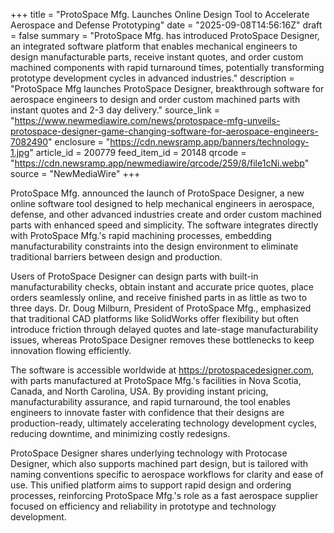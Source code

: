 +++
title = "ProtoSpace Mfg. Launches Online Design Tool to Accelerate Aerospace and Defense Prototyping"
date = "2025-09-08T14:56:16Z"
draft = false
summary = "ProtoSpace Mfg. has introduced ProtoSpace Designer, an integrated software platform that enables mechanical engineers to design manufacturable parts, receive instant quotes, and order custom machined components with rapid turnaround times, potentially transforming prototype development cycles in advanced industries."
description = "ProtoSpace Mfg launches ProtoSpace Designer, breakthrough software for aerospace engineers to design and order custom machined parts with instant quotes and 2-3 day delivery."
source_link = "https://www.newmediawire.com/news/protospace-mfg-unveils-protospace-designer-game-changing-software-for-aerospace-engineers-7082490"
enclosure = "https://cdn.newsramp.app/banners/technology-1.jpg"
article_id = 200779
feed_item_id = 20148
qrcode = "https://cdn.newsramp.app/newmediawire/qrcode/259/8/file1cNi.webp"
source = "NewMediaWire"
+++

<p>ProtoSpace Mfg. announced the launch of ProtoSpace Designer, a new online software tool designed to help mechanical engineers in aerospace, defense, and other advanced industries create and order custom machined parts with enhanced speed and simplicity. The software integrates directly with ProtoSpace Mfg.'s rapid machining processes, embedding manufacturability constraints into the design environment to eliminate traditional barriers between design and production.</p><p>Users of ProtoSpace Designer can design parts with built-in manufacturability checks, obtain instant and accurate price quotes, place orders seamlessly online, and receive finished parts in as little as two to three days. Dr. Doug Milburn, President of ProtoSpace Mfg., emphasized that traditional CAD platforms like SolidWorks offer flexibility but often introduce friction through delayed quotes and late-stage manufacturability issues, whereas ProtoSpace Designer removes these bottlenecks to keep innovation flowing efficiently.</p><p>The software is accessible worldwide at <a href="https://protospacedesigner.com" rel="nofollow" target="_blank">https://protospacedesigner.com</a>, with parts manufactured at ProtoSpace Mfg.'s facilities in Nova Scotia, Canada, and North Carolina, USA. By providing instant pricing, manufacturability assurance, and rapid turnaround, the tool enables engineers to innovate faster with confidence that their designs are production-ready, ultimately accelerating technology development cycles, reducing downtime, and minimizing costly redesigns.</p><p>ProtoSpace Designer shares underlying technology with Protocase Designer, which also supports machined part design, but is tailored with naming conventions specific to aerospace workflows for clarity and ease of use. This unified platform aims to support rapid design and ordering processes, reinforcing ProtoSpace Mfg.'s role as a fast aerospace supplier focused on efficiency and reliability in prototype and technology development.</p>